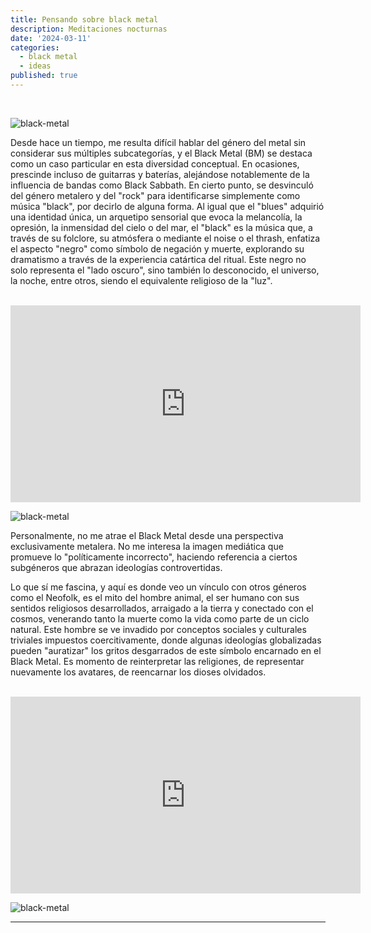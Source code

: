 ```yaml
---
title: Pensando sobre black metal
description: Meditaciones nocturnas
date: '2024-03-11'
categories:
  - black metal
  - ideas
published: true
---
```

<br>

![black-metal](/lib/images/bm2.jpeg)

Desde hace un tiempo, me resulta difícil hablar del género del metal sin considerar sus múltiples subcategorías, y el Black Metal (BM) se destaca como un caso particular en esta diversidad conceptual. En ocasiones, prescinde incluso de guitarras y baterías, alejándose notablemente de la influencia de bandas como Black Sabbath. En cierto punto, se desvinculó del género metalero y del "rock" para identificarse simplemente como música "black", por decirlo de alguna forma. Al igual que el "blues" adquirió una identidad única, un arquetipo sensorial que evoca la melancolía, la opresión, la inmensidad del cielo o del mar, el "black" es la música que, a través de su folclore, su atmósfera o mediante el noise o el thrash, enfatiza el aspecto "negro" como símbolo de negación y muerte, explorando su dramatismo a través de la experiencia catártica del ritual. Este negro no solo representa el "lado oscuro", sino también lo desconocido, el universo, la noche, entre otros, siendo el equivalente religioso de la "luz".

<br>
<iframe width="560" height="315" 
src="https://www.youtube.com/embed/WY6fMcFjWfA" 
frameborder="0" 
allow="accelerometer; autoplay; clipboard-write; encrypted-media; gyroscope; picture-in-picture" 
allowfullscreen
title="old wainds">
</iframe>

<br>

![black-metal](/lib/images/bm.jpg)

Personalmente, no me atrae el Black Metal desde una perspectiva exclusivamente metalera. No me interesa la imagen mediática que promueve lo "políticamente incorrecto", haciendo referencia a ciertos subgéneros que abrazan ideologías controvertidas.

Lo que sí me fascina, y aquí es donde veo un vínculo con otros géneros como el Neofolk, es el mito del hombre animal, el ser humano con sus sentidos religiosos desarrollados, arraigado a la tierra y conectado con el cosmos, venerando tanto la muerte como la vida como parte de un ciclo natural. Este hombre se ve invadido por conceptos sociales y culturales triviales impuestos coercitivamente, donde algunas ideologías globalizadas pueden "auratizar" los gritos desgarrados de este símbolo encarnado en el Black Metal. Es momento de reinterpretar las religiones, de representar nuevamente los avatares, de reencarnar los dioses olvidados.

<br>

<iframe width="560" height="315" 
src="https://www.youtube.com/embed/OPewdIxI0JE" 
frameborder="0" 
allow="accelerometer; autoplay; clipboard-write; encrypted-media; gyroscope; picture-in-picture" 
allowfullscreen
title="ildjarn">

</iframe>

<br>

![black-metal](/lib/images/bm3.jpg)


---
